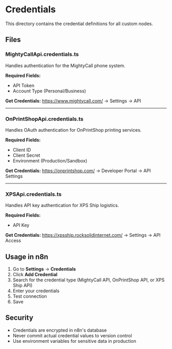 # Credentials

This directory contains the credential definitions for all custom nodes.

## Files

### MightyCallApi.credentials.ts
Handles authentication for the MightyCall phone system.

**Required Fields:**
- API Token
- Account Type (Personal/Business)

**Get Credentials:**
https://www.mightycall.com/ → Settings → API

---

### OnPrintShopApi.credentials.ts
Handles OAuth authentication for OnPrintShop printing services.

**Required Fields:**
- Client ID
- Client Secret  
- Environment (Production/Sandbox)

**Get Credentials:**
https://onprintshop.com/ → Developer Portal → API Settings

---

### XPSApi.credentials.ts
Handles API key authentication for XPS Ship logistics.

**Required Fields:**
- API Key

**Get Credentials:**
https://xpsship.rocksolidinternet.com/ → Settings → API Access

## Usage in n8n

1. Go to **Settings** → **Credentials**
2. Click **Add Credential**
3. Search for the credential type (MightyCall API, OnPrintShop API, or XPS Ship API)
4. Enter your credentials
5. Test connection
6. Save

## Security

- Credentials are encrypted in n8n's database
- Never commit actual credential values to version control
- Use environment variables for sensitive data in production


